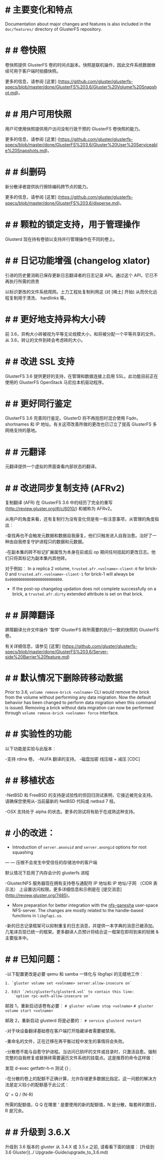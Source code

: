 # # 主要变化和特点

Documentation about major changes and features is also included in the `doc/features/` directory of GlusterFS repository.

# # # 卷快照

卷快照提供 GlusterFS 卷的时间点副本。快照是联机操作，因此文件系统数据继续可用于客户端时拍摄快照。


更多的信息，请参阅 [这里] (https://github.com/gluster/glusterfs-specs/blob/master/done/GlusterFS%203.6/Gluster%20Volume%20Snapshot.md)。

# # # 用户可用快照

用户可使用快照提供用户访问没有行政干预的 GlusterFS 卷快照的能力。

更多的信息，请参阅 [这里] (https://github.com/gluster/glusterfs-specs/blob/master/done/GlusterFS%203.6/Gluster%20User%20Serviceable%20Snapshots.md)。

# # # 纠删码

新分散译者提供执行擦除编码跨节点的能力。

更多的信息，请参阅 [这里] (https://github.com/gluster/glusterfs-specs/blob/master/done/GlusterFS%203.6/disperse.md)。

# # # 颗粒的锁定支持，用于管理操作

Glusterd 现在持有卷锁以支持并行管理操作在不同的卷上。

# # # 日记功能增强 (changelog xlator)

引进的历史要消耗已保存更新日志翻译者的日志记录 API。通过这个 API，它已不再执行所需的昂贵

以标识更改的文件系统爬网。土力工程处复制利用这 (对 [稀土] 开始) 从而优化远程复制用于清洗、 hardlinks 等。


# # # 更好地支持异构大小砖

前 3.6，异构大小砖被视为平等无论规模大小，和将被分配一个平等共享的文件。从 3.6，转让的文件到砖会考虑砖的大小。


# # # 改进 SSL 支持

GlusterFS 3.6 提供更好的支持，在管理和数据连接上启用 SSL。此功能目前正在使用的 GlusterFS OpenStack 马尼拉本机驱动程序。


# # # 更好同行鉴定
GlusterFS 3.6 完善同行鉴定。GlusterD 将不再抱怨时混合使用 Fqdn，shortnames 和 IP 地址。有关这项改善所做的更改也已订立了提高 GlusterFS 多网络支持的基地。


# # # 元翻译

元翻译提供一个虚拟的界面查看内部状态的翻译。

# # # 改进同步复制支持 (AFRv2)

复制翻译 (AFR) 在 GlusterFS 3.6 中的经历了完全的重写 (http://review.gluster.org/#/c/6010/) 和被称为 AFRv2。

从用户的角度来看，还有复制行为没有变化但是有一些注意事项，从管理的角度指出︰

-查找再也不会触发元数据和数据自我康复。他们只触发进入自我治愈。治好了一种由自我修复守护进程只的数据和元数据。


-在副本集的砖不标记扩展属性为本身在前或后 op 期间任何挂起的更改日志。他们只将其标记为副本集内其他砖。


对于例如︰
In a replica 2 volume, `trusted.afr.<volname>-client-0` for brick-0 and `trusted.afr.<volname>-client-1` for brick-1  will always be `0x000000000000000000000000`.

- If the post-op changelog updation does not complete successfully on a brick, a `trusted.afr.dirty` extended attribute is set on that brick.

# # # 屏障翻译
屏障翻译允许文件操作 '暂停' GlusterFS 砖所需要的执行一致的快照的 GlusterFS 卷。

有关详细信息，请参见 [这里] (https://github.com/gluster/glusterfs-specs/blob/master/done/GlusterFS%203.6/Server-side%20Barrier%20feature.md)

# # # 默认情况下删除砖移动数据

Prior to 3.6, `volume remove-brick <volname>` CLI would remove the brick from the volume without performing any data migration. Now the default behavior has been changed to perform data migration when this command is issued. Removing a brick without data migration can now be performed through `volume remove-brick <volname> force` interface.

# # # 实验性的功能

以下功能是实验与此版本︰

-支持 rdma 卷。
-NUFA 翻译的支持。
-磁盘加密
线压缩 + 减压 [CDC]

# # # 移植状态

-NetBSD 和 FreeBSD 的支持是试验性的但回归测试表明，它接近被完全支持。请确保您使用从-当前最新的 NetBSD 代码或 netbsd 7 枝。


-OSX 支持处于 alpha 的状态。更多的测试将有助于在成熟这种支持。


# # 小的改进︰

- Introduction of `server.anonuid` and `server.anongid` options for root squashing

— — 压根不会发生中受信任的存储池中的客户端

默认情况下启用了内存会计的 glusterfs 进程

-Gluster/NFS 服务器现在拥有支持卷与通配符 IP 地址和 IP 地址/子网 （CIDR 表示法） 上设置访问权限。更多详细信息和示例是在 [提交消息] (http://review.gluster.org/7485)。


- More preparation for better integration with the [nfs-ganesha](http://nfs-ganesha.github.com/) user-space NFS-server. The changes are mostly related to the handle-based functions in `libgfapi.so`.

-新的日志记录框架可以抑制重复的日志消息，并提供一本字典的消息已被添加。几笔译员现已统一的框架。更多翻译人员预计将结合这一框架在即将到来的轻微 & 主要版本中。


# # # 已知问题︰
-以下配置更改是必要 qemu 和 samba 一体化与 libgfapi 的无缝地工作︰

    1. `gluster volume set <volname> server.allow-insecure on`

    2. Edit `/etc/glusterfs/glusterd.vol` to contain this line:
        `option rpc-auth-allow-insecure on`

邮政 1，重新启动该卷有必要︰
        `# gluster volume stop <volname>`
        `# gluster volume start <volname>`

邮政 2，重新启动 glusterd 将是必要的︰
        `# service glusterd restart`

-对于块设备翻译基础卷在客户端打开隐藏译者需要被禁用。

-重命名的文件，正在迁移在再平衡过程中发生的事情将会失败。

-分散卷不能与自愈守护进程。当访问已损坏的文件或目录时，只激活自愈。强制完整的自我修复或替换砖需要遍历文件系统的挂载点。这是推荐的命令这样做︰


发现 <mount>d-exec getfattr-h-n 测试 {} \;

-在分散的卷上的配额不正确计算，允许存储更多数据比指定。这一问题的解决方法是定义较小的配额基于此公式︰


Q' = Q / (N-R)

所需的配额值，Q Q 在哪里 ' 是要使用的新的配额值，N 是分散，每套砖的数目，R 是冗余。

# # # 升级到 3.6.X

升级到 3.6 版本的 gluster 从 3.4.X 或 3.5.x 之前, 请看看下面的链接︰
[升级到 3.6 Gluster](../ Upgrade-Guide/upgrade_to_3.6.md)

